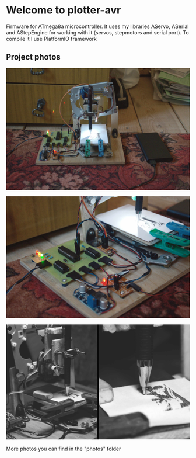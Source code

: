 # Welcome to plotter-avr
Firmware for ATmega8a microcontroller. 
It uses my libraries AServo, ASerial and AStepEngine for working with it (servos, stepmotors and serial port).
To compile it I use PlatformIO framework

## Project photos
![project image 1](https://github.com/vladislick/plotter-avr/raw/master/photos/firstlook1.jpg)

![project image 2](https://github.com/vladislick/plotter-avr/raw/master/photos/firstlook2.jpg)

![project image 3](https://github.com/vladislick/plotter-avr/raw/master/photos/firstlook3.jpg)

More photos you can find in the "photos" folder
